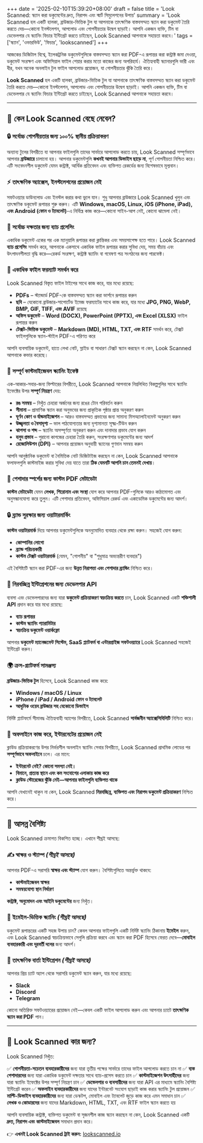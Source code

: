 +++
date = '2025-02-10T15:39:20+08:00'
draft = false
title = 'Look Scanned: স্ক্যান করা ডকুমেন্টের দ্রুত, নিরাপদ এবং স্মার্ট সিমুলেশনের উপায়'
summary = 'Look Scanned হল একটি হালকা, ব্রাউজার-ভিত্তিক টুল যা আপনাকে তাৎক্ষণিক বাস্তবসম্মত স্ক্যান করা ডকুমেন্ট তৈরি করতে দেয়—কোনো ইনস্টলেশন, আপলোড এবং গোপনীয়তার উদ্বেগ ছাড়াই। আপনি একজন ব্যক্তি, টিম বা ডেভেলপার যে স্ক্যানিং ফিচার ইন্টিগ্রেট করতে চাইছেন, Look Scanned আপনাকে সহায়তা করবে।'
tags = ['স্ক্যান', 'ওভারভিউ', 'ফিচার', 'lookscanned']
+++

আজকের ডিজিটাল বিশ্বে, ইলেকট্রনিক ডকুমেন্টগুলিকে বাস্তবসম্মত স্ক্যান করা PDF-এ রূপান্তর করা কন্ট্রাক্ট জমা দেওয়া, ডকুমেন্ট সংরক্ষণ এবং অফিসিয়াল ফাইল শেয়ার করার মতো কাজের জন্য অপরিহার্য। ঐতিহ্যবাহী স্ক্যানারগুলি ভারী এবং ধীর, যখন অনেক অনলাইন টুল ফাইল আপলোড প্রয়োজন, যা গোপনীয়তার ঝুঁকি তৈরি করে।

**Look Scanned** হল একটি হালকা, ব্রাউজার-ভিত্তিক টুল যা আপনাকে তাৎক্ষণিক বাস্তবসম্মত স্ক্যান করা ডকুমেন্ট তৈরি করতে দেয়—কোনো ইনস্টলেশন, আপলোড এবং গোপনীয়তার উদ্বেগ ছাড়াই। আপনি একজন ব্যক্তি, টিম বা ডেভেলপার যে স্ক্যানিং ফিচার ইন্টিগ্রেট করতে চাইছেন, Look Scanned আপনাকে সহায়তা করবে।

---

## 🚀 কেন Look Scanned বেছে নেবেন?

### 🔒 সর্বোচ্চ গোপনীয়তার জন্য ১০০% স্থানীয় প্রক্রিয়াকরণ
অন্যান্য টুলের বিপরীতে যা আপনার ফাইলগুলি তাদের সার্ভারে আপলোড করতে চায়, Look Scanned সম্পূর্ণভাবে আপনার **ব্রাউজারে** চালানো হয়। আপনার ডকুমেন্টগুলি **কখনই আপনার ডিভাইস ছাড়ে না**, পূর্ণ গোপনীয়তা নিশ্চিত করে। এটি সংবেদনশীল ডকুমেন্ট যেমন কন্ট্রাক্ট, আর্থিক প্রতিবেদন এবং ব্যক্তিগত রেকর্ডের জন্য বিশেষভাবে মূল্যবান।

### ⚡ তাৎক্ষণিক অ্যাক্সেস, ইনস্টলেশনের প্রয়োজন নেই
সফটওয়্যার ডাউনলোড এবং ইনস্টল করার কথা ভুলে যান। শুধু আপনার ব্রাউজারে Look Scanned খুলুন এবং তাৎক্ষণিক ডকুমেন্ট রূপান্তর শুরু করুন। এটি **Windows, macOS, Linux, iOS (iPhone, iPad), এবং Android (ফোন ও ট্যাবলেট)**-এ নির্বিঘ্নে কাজ করে—কোনো সাইন-আপ নেই, কোনো ঝামেলা নেই।

### 📂 সর্বোচ্চ দক্ষতার জন্য ব্যাচ প্রসেসিং
একাধিক ডকুমেন্ট একের পর এক ম্যানুয়ালি রূপান্তর করা ক্লান্তিকর এবং সময়সাপেক্ষ হতে পারে। Look Scanned **ব্যাচ প্রসেসিং** সমর্থন করে, আপনাকে একসাথে একাধিক ফাইল রূপান্তর করার সুবিধা দেয়, সময় বাঁচায় এবং উৎপাদনশীলতা বৃদ্ধি করে—রেকর্ড সংরক্ষণ, কন্ট্রাক্ট স্ক্যানিং বা গবেষণা পত্র সংগঠনের জন্য পারফেক্ট।

### 📄 একাধিক ফাইল ফরম্যাট সমর্থন করে
Look Scanned বিস্তৃত ফাইল টাইপের সাথে কাজ করে, যার মধ্যে রয়েছে:
- **PDFs** – স্ট্যান্ডার্ড PDF-কে বাস্তবসম্মত স্ক্যান করা ভার্শনে রূপান্তর করুন
- **ছবি** – যেকোনো ব্রাউজার-সাপোর্টেড ইমেজ ফরম্যাটের সাথে কাজ করে, যার মধ্যে **JPG, PNG, WebP, BMP, GIF, TIFF, এবং AVIF** রয়েছে
- **অফিস ডকুমেন্ট** – **Word (DOCX), PowerPoint (PPTX), এবং Excel (XLSX)** ফাইল রূপান্তর করুন
- **টেক্সট-ভিত্তিক ডকুমেন্ট** – **Markdown (MD), HTML, TXT, এবং RTF** সমর্থন করে, টেক্সট ফাইলগুলিকে স্ক্যান-স্টাইল PDF-এ পরিণত করে

আপনি ব্যবসায়িক ডকুমেন্ট, হাতে লেখা নোট, স্লাইড বা সাধারণ টেক্সট স্ক্যান করছেন না কেন, Look Scanned আপনাকে কভার করেছে।

### 🎨 সম্পূর্ণ কাস্টমাইজেবল স্ক্যানিং ইফেক্ট
এক-আকার-সবার-জন্য ফিল্টারের বিপরীতে, Look Scanned আপনাকে নিম্নলিখিত বিকল্পগুলির সাথে স্ক্যানিং ইফেক্টের উপর **সম্পূর্ণ নিয়ন্ত্রণ** দেয়:
- **রঙ সমন্বয়** – নিখুঁত চেহারা অর্জনের জন্য রঙের টোন পরিবর্তন করুন
- **সীমানা** – প্রামাণিক স্ক্যান করা অনুভবের জন্য প্রাকৃতিক পৃষ্ঠার প্রান্ত অনুকরণ করুন
- **ঘূর্ণন কোণ ও র্যান্ডমাইজেশন** – আরও বাস্তবসম্মত প্রভাবের জন্য সামান্য মিসঅ্যালাইনমেন্ট অনুকরণ করুন
- **উজ্জ্বলতা ও বৈসাদৃশ্য** – ভাল পাঠযোগ্যতার জন্য দৃশ্যমানতা সূক্ষ্ম-টিউন করুন
- **ঝাপসা ও শব্দ** – স্ক্যানিং অসম্পূর্ণতা অনুকরণ করুন এবং দানাদার প্রভাব যোগ করুন
- **হলুদ প্রভাব** – পুরানো কাগজের চেহারা তৈরি করুন, সংরক্ষণাগার ডকুমেন্টের জন্য আদর্শ
- **রেজোলিউশন (DPI)** – আপনার প্রয়োজন অনুযায়ী স্ক্যানের গুণমান সমন্বয় করুন

আপনি আনুষ্ঠানিক ডকুমেন্ট বা নৈমিত্তিক নোট ডিজিটাইজ করছেন না কেন, Look Scanned আপনাকে ফলাফলগুলি কাস্টমাইজ করার সুবিধা দেয় যাতে তারা **ঠিক যেমনটি আপনি চান তেমনই দেখায়**।

### 📝 পেশাদার স্পর্শের জন্য কাস্টম PDF মেটাডেটা
**কাস্টম মেটাডেটা** যেমন **লেখক, শিরোনাম এবং সংস্থা** যোগ করে আপনার PDF-গুলিকে আরও কাঠামোগত এবং অনুসন্ধানযোগ্য করে তুলুন। এটি পেশাদার প্রতিবেদন, অফিসিয়াল রেকর্ড এবং একাডেমিক ডকুমেন্টের জন্য আদর্শ।

### 🔒 ব্র্যান্ড সুরক্ষার জন্য ওয়াটারমার্কিং
**কাস্টম ওয়াটারমার্ক** দিয়ে আপনার ডকুমেন্টগুলিকে অননুমোদিত ব্যবহার থেকে রক্ষা করুন। সহজেই যোগ করুন:
- **কোম্পানির লোগো**
- **ব্র্যান্ড পরিচয়কারী**
- **কাস্টম টেক্সট ওয়াটারমার্ক** (যেমন, "গোপনীয়" বা "শুধুমাত্র অভ্যন্তরীণ ব্যবহার")

এই বৈশিষ্ট্যটি স্ক্যান করা PDF-এর জন্য **উন্নত নিরাপত্তা এবং পেশাদার ব্র্যান্ডিং** নিশ্চিত করে।

### 🔗 নিরবচ্ছিন্ন ইন্টিগ্রেশনের জন্য ডেভেলপার API
ব্যবসা এবং ডেভেলপারদের জন্য যারা **ডকুমেন্ট প্রক্রিয়াকরণ স্বয়ংক্রিয় করতে** চান, Look Scanned একটি **শক্তিশালী API** প্রদান করে যার মধ্যে রয়েছে:
- **ব্যাচ রূপান্তর**
- **কাস্টম স্ক্যানিং প্যারামিটার**
- **স্বয়ংক্রিয় ডকুমেন্ট ওয়ার্কফ্লো**

আপনার **ডকুমেন্ট ম্যানেজমেন্ট সিস্টেম, SaaS প্ল্যাটফর্ম বা এন্টারপ্রাইজ সফটওয়্যারে** Look Scanned সহজেই ইন্টিগ্রেট করুন।

### 🌍 ক্রস-প্ল্যাটফর্ম সামঞ্জস্য
**ব্রাউজার-ভিত্তিক টুল** হিসেবে, Look Scanned কাজ করে:
- **Windows / macOS / Linux**
- **iPhone / iPad / Android ফোন ও ট্যাবলেট**
- **আধুনিক ওয়েব ব্রাউজার সহ যেকোনো ডিভাইস**

নির্দিষ্ট প্ল্যাটফর্মে সীমাবদ্ধ ঐতিহ্যবাহী অ্যাপের বিপরীতে, Look Scanned **সার্বজনীন অ্যাক্সেসিবিলিটি** নিশ্চিত করে।

### 🚀 অফলাইনে কাজ করে, ইন্টারনেটের প্রয়োজন নেই
ক্লাউড প্রক্রিয়াকরণের উপর নির্ভরশীল অনলাইন স্ক্যানিং সেবার বিপরীতে, Look Scanned প্রাথমিক লোডের পর **সম্পূর্ণভাবে অফলাইনে** চলে। এর মানে:
- **ইন্টারনেট নেই? কোনো সমস্যা নেই।**
- **বিমানে, প্রত্যন্ত স্থানে এবং কম সংযোগের এলাকায় কাজ করে**
- **ক্লাউড স্টোরেজের ঝুঁকি নেই—আপনার ফাইলগুলি ব্যক্তিগত থাকে**

আপনি যেখানেই থাকুন না কেন, Look Scanned **নিরবচ্ছিন্ন, ব্যক্তিগত এবং নিরাপদ ডকুমেন্ট প্রক্রিয়াকরণ** নিশ্চিত করে।

---

## 📢 আসন্ন বৈশিষ্ট্য

Look Scanned ক্রমাগত বিকশিত হচ্ছে। এখানে শীঘ্রই আসছে:

### ✍ স্বাক্ষর ও স্ট্যাম্প *(শীঘ্রই আসছে)*
আপনার PDF-এ সরাসরি **স্বাক্ষর এবং স্ট্যাম্প** যোগ করুন। বৈশিষ্ট্যগুলিতে অন্তর্ভুক্ত থাকবে:
- **কাস্টমাইজেবল স্বাক্ষর**
- **সমন্বয়যোগ্য স্থান নির্ধারণ**

**কন্ট্রাক্ট, অনুমোদন এবং আইনি ডকুমেন্টের** জন্য নিখুঁত।

### 📧 ইমেইল-ভিত্তিক স্ক্যানিং *(শীঘ্রই আসছে)*
ডকুমেন্ট রূপান্তরের একটি সহজ উপায় চান? কেবল আপনার ফাইলগুলি একটি নির্দিষ্ট স্ক্যানিং ঠিকানায় **ইমেইল** করুন, এবং Look Scanned স্বয়ংক্রিয়ভাবে সেগুলি প্রক্রিয়া করবে এবং স্ক্যান করা PDF হিসেবে ফেরত দেবে—**মোবাইল ব্যবহারকারী এবং দূরবর্তী দলের** জন্য আদর্শ।

### 💬 তাৎক্ষণিক বার্তা ইন্টিগ্রেশন *(শীঘ্রই আসছে)*
আপনার প্রিয় চ্যাট অ্যাপ থেকে সরাসরি ডকুমেন্ট স্ক্যান করুন, যার মধ্যে রয়েছে:
- **Slack**
- **Discord**
- **Telegram**

কোনো অতিরিক্ত সফটওয়্যারের প্রয়োজন নেই—কেবল একটি ফাইল আপলোড করুন এবং আপনার চ্যাটে **তাৎক্ষণিক স্ক্যান করা PDF** পান।

---

## 🎯 Look Scanned কার জন্য?
Look Scanned নিখুঁত:

✅ **গোপনীয়তা-সচেতন ব্যবহারকারীদের** জন্য যারা তৃতীয় পক্ষের সার্ভারে তাদের ফাইল আপলোড করতে চান না
✅ **ব্যস্ত পেশাদারদের** জন্য যারা একাধিক ডকুমেন্ট দক্ষতার সাথে ব্যাচ-প্রসেস করতে চান
✅ **কাস্টমাইজেশন উৎসাহীদের** জন্য যারা স্ক্যানিং ইফেক্টের উপর সম্পূর্ণ নিয়ন্ত্রণ চান
✅ **ডেভেলপার ও ব্যবসায়ীদের** জন্য যারা API এর মাধ্যমে স্ক্যানিং বৈশিষ্ট্য ইন্টিগ্রেট করেন
✅ **অফলাইন ব্যবহারকারীদের** জন্য যাদের ইন্টারনেট সংযোগ ছাড়াই কাজ করার স্ক্যানিং টুল প্রয়োজন
✅ **মাল্টি-ডিভাইস ব্যবহারকারীদের** জন্য যারা ডেস্কটপ, মোবাইল এবং ট্যাবলেট জুড়ে কাজ করে এমন সমাধান চান
✅ **লেখক ও কোডারদের** জন্য যাদের Markdown, HTML, TXT, এবং RTF ফাইল স্ক্যান করতে হয়

আপনি ব্যবসায়িক কন্ট্রাক্ট, ব্যক্তিগত ডকুমেন্ট বা সৃজনশীল কাজ স্ক্যান করছেন না কেন, Look Scanned একটি **দ্রুত, নিরাপদ এবং কাস্টমাইজেবল** সমাধান প্রদান করে।

👉 **এখনই Look Scanned ট্রাই করুন:** [lookscanned.io](https://lookscanned.io)
